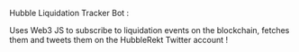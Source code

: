 Hubble Liquidation Tracker Bot : 

Uses Web3 JS to subscribe to liquidation events on the blockchain, fetches them and tweets them on the HubbleRekt Twitter account !
